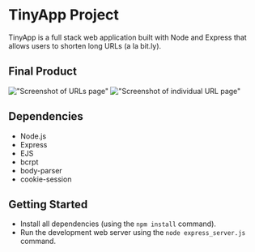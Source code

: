 # TinyApp Project

TinyApp is a full stack web application built with Node and Express that allows users to shorten long URLs (a la bit.ly).

## Final Product
!["Screenshot of URLs page"](https://github.com/heeeunkimmm/tinyApp/blob/security/doc/urls-page.png?raw=true)
!["Screenshot of individual URL page"](https://github.com/heeeunkimmm/tinyApp/blob/security/doc/individual-url-page.png?raw=true)

## Dependencies

- Node.js
- Express
- EJS
- bcrpt
- body-parser
- cookie-session

## Getting Started

- Install all dependencies (using the `npm install` command).
- Run the development web server using the `node express_server.js` command.
